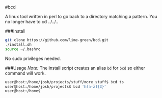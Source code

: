 #bcd

A linux tool written in perl to go back to a directory matching a pattern. You no longer have to cd ../../..

###Install

```bash
git clone https://github.com/lime-green/bcd.git
./install.sh
source ~/.bashrc
```

No sudo privileges needed. 

###Usage
*Note:* The install script creates an alias `bd` for `bcd` so either command will work.

```bash
user@host:/home/josh/projects/stuff/more_stuff$ bcd ts
user@host:/home/josh/projects$ bcd 'h[a-z]{3}'
user@host:/home$ 
```
